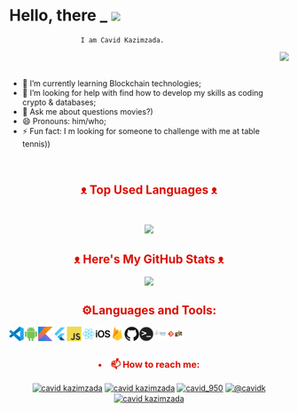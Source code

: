

# Hello, there _ <img src="https://raw.githubusercontent.com/MartinHeinz/MartinHeinz/master/wave.gif" width="30px"> 
                      I am Cavid Kazimzada. 

<img src="https://media.giphy.com/media/f3iwJFOVOwuy7K6FFw/giphy.gif" align="right"><br></br>


 

- 🌱 I’m currently learning Blockchain technologies;
- 🤔 I’m looking for help with find how to develop my skills as coding crypto & databases;
- 💬 Ask me about questions movies?)
- 😄 Pronouns: him/who;
- ⚡ Fun fact: I m looking for someone to challenge with me at table tennis)) <br>
 
<br>

<h2 align="center"><font  color="darkyellow">ᴥ Top Used Languages  ᴥ<font/></h2>  <br> 
  <p align = "center">
<a href = "https://github.com/cavidk"> 
   <img height="150em" src = "https://github-readme-stats.vercel.app/api/top-langs/?username=cavidk&layout=compact&theme=buefy"/>
</a>
    <br>
 <h2 align="center"><font  color="darkyellow"> ᴥ Here's My GitHub Stats ᴥ<font/></h2>
   <p align = "center">
<a href="https://github.com/cavidk">
  <img height="175em" src="https://github-readme-stats.vercel.app/api?username=cavidk&show_icons=true&theme=buefy"/>
</a>   
  
  <h2 align= "center">⚙️Languages and Tools:</h2>
  <img align="left" alt="Visual Studio Code" width="26px" src="https://raw.githubusercontent.com/github/explore/80688e429a7d4ef2fca1e82350fe8e3517d3494d/topics/visual-studio-code/visual-studio-code.png" />
  
 <img align="left" alt="Android" width="26px" src="https://raw.githubusercontent.com/github/explore/80688e429a7d4ef2fca1e82350fe8e3517d3494d/topics/android/android.png" />
 
 <img align="left" alt="Kotlin" width="26px" src="https://raw.githubusercontent.com/github/explore/80688e429a7d4ef2fca1e82350fe8e3517d3494d/topics/kotlin/kotlin.png"/>
 
 <img align="left" alt="Flutter" width="26px" src="https://raw.githubusercontent.com/github/explore/80688e429a7d4ef2fca1e82350fe8e3517d3494d/topics/flutter/flutter.png" />
 
 <img align="left" alt="JavaScript" width="26px" src="https://raw.githubusercontent.com/github/explore/80688e429a7d4ef2fca1e82350fe8e3517d3494d/topics/javascript/javascript.png" />
 
 <img align="left" alt="React" width="26px" src="https://raw.githubusercontent.com/github/explore/80688e429a7d4ef2fca1e82350fe8e3517d3494d/topics/react/react.png" />
 
 <img align="left" alt="iOS" width="26px" src="https://raw.githubusercontent.com/github/explore/80688e429a7d4ef2fca1e82350fe8e3517d3494d/topics/ios/ios.png" />
 
 <img align="left" alt="Firebase" width="26px" src="https://raw.githubusercontent.com/github/explore/80688e429a7d4ef2fca1e82350fe8e3517d3494d/topics/firebase/firebase.png" />
 
 <img align="left" alt="GitHub" width="26px" src="https://raw.githubusercontent.com/github/explore/78df643247d429f6cc873026c0622819ad797942/topics/github/github.png" />
 
 <img align="left" alt="Terminal" width="26px" src="https://raw.githubusercontent.com/github/explore/80688e429a7d4ef2fca1e82350fe8e3517d3494d/topics/terminal/terminal.png" />
 
 <img align="left" alt="Java" width="26px" src="https://raw.githubusercontent.com/github/explore/80688e429a7d4ef2fca1e82350fe8e3517d3494d/topics/java/java.png" />

<img align="left" alt="Git" width="26px" src="https://raw.githubusercontent.com/github/explore/80688e429a7d4ef2fca1e82350fe8e3517d3494d/topics/git/git.png" />

   <br>
<br>
<h3 align = "center"><li>📫 How to reach me:</li></h3> 
<p align = "center">
<a href="https://www.linkedin.com/in/cavid-kazimzada-8a9b96185/" target="blank"><img align="center" src="https://raw.githubusercontent.com/rahuldkjain/github-profile-readme-generator/master/src/images/icons/Social/linked-in-alt.svg" alt="cavid kazimzada" height="25" width="35" /></a>
<a href="https://www.facebook.com/cavid.kazimzade442/" target="blank"><img align="center" src="https://raw.githubusercontent.com/rahuldkjain/github-profile-readme-generator/master/src/images/icons/Social/facebook.svg" alt="cavid kazimzada" height="25" width="35" /></a>
<a href="https://www.instagram.com/https://www.instagram.com/cavid_950/" target="blank"><img align="center" src="https://raw.githubusercontent.com/rahuldkjain/github-profile-readme-generator/master/src/images/icons/Social/instagram.svg" alt="cavid_950" height="25" width="35" /></a>
<a href="https://medium.com/me/stories/public" target="blank"><img align="center" src="https://raw.githubusercontent.com/rahuldkjain/github-profile-readme-generator/master/src/images/icons/Social/medium.svg" alt="@cavidk" height="25" width="35" /></a>
<a href="https://www.hackerrank.com/cavid_kz" target="blank"><img align="center" src="https://raw.githubusercontent.com/rahuldkjain/github-profile-readme-generator/master/src/images/icons/Social/hackerrank.svg" alt="cavid kazimzada" height="25" width="35" /></a>
</p>


  
  
  
  
  
  
  
  
  
  
  
  
  
  

